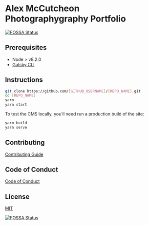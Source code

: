 # Alex McCutcheon Photographygraphy Portfolio

[![FOSSA Status](https://app.fossa.com/api/projects/git%2Bgithub.com%2Fandrewmcodes%2Falex-m-Photographygraphy-portfolio.svg?type=shield)](https://app.fossa.com/projects/git%2Bgithub.com%2Fandrewmcodes%2Falex-m-Photographygraphy-portfolio?ref=badge_shield)

## Prerequisites

- Node > v8.2.0
- [Gatsby CLI](https://www.gatsbyjs.org/docs/)

## Instructions

```sh
git clone https://github.com/[GITHUB_USERNAME]/[REPO_NAME].git
cd [REPO_NAME]
yarn
yarn start
```

To test the CMS locally, you'll need run a production build of the site:

```sh
yarn build
yarn serve
```

## Contributing

[Contributing Guide](/CONTRIBUTING.md)

## Code of Conduct

[Code of Conduct](/CODE_OF_CONDUCT.md)

## License

[MIT](/LICENSE.md)

[![FOSSA Status](https://app.fossa.io/api/projects/git%2Bgithub.com%2Fandrewmcodes%2Falex-m-Photographygraphy-portfolio.svg?type=large)](https://app.fossa.io/projects/git%2Bgithub.com%2Fandrewmcodes%2Falex-m-Photographygraphy-portfolio?ref=badge_large)
